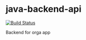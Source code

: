 # java-backend-api
[![Build Status](https://travis-ci.com/axel1200/java-backend-api.svg?branch=master)](https://travis-ci.com/axel1200/java-backend-api)

Backend for orga app
